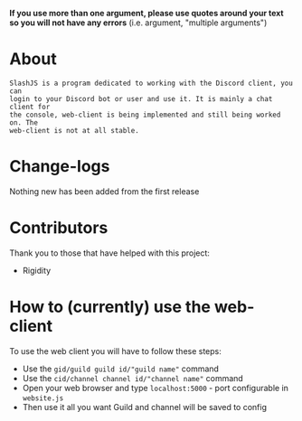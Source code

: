 **If you use more than one argument, please use quotes around your text so you will not have any errors**
  (i.e. argument, "multiple arguments")

# About
```
SlashJS is a program dedicated to working with the Discord client, you can
login to your Discord bot or user and use it. It is mainly a chat client for
the console, web-client is being implemented and still being worked on. The
web-client is not at all stable.
```

# Change-logs
Nothing new has been added from the first release

# Contributors
Thank you to those that have helped with this project:
- Rigidity

# How to (currently) use the web-client
To use the web client you will have to follow these steps:
- Use the `gid/guild guild id/"guild name"` command
- Use the `cid/channel channel id/"channel name"` command
- Open your web browser and type `localhost:5000` - port configurable in `website.js`
- Then use it all you want
Guild and channel will be saved to config